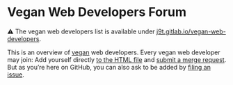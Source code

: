 # Vegan Web Developers Forum

⚠️ The vegan web developers list is available under [j9t.gitlab.io/vegan-web-developers](https://j9t.gitlab.io/vegan-web-developers/).

This is an overview of [vegan](https://en.wikipedia.org/wiki/Veganism) web developers. Every vegan web developer may join: Add yourself directly [to the HTML file](https://gitlab.com/j9t/vegan-web-developers/-/blob/master/index.html) and [submit a merge request](https://gitlab.com/j9t/vegan-web-developers/-/merge_requests/new). But as you’re here on GitHub, you can also ask to be added by [filing an issue](https://github.com/j9t/vegan-web-developers-forum/issues/new/choose).